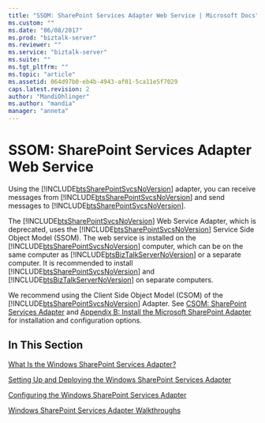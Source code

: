 ```yaml
---
title: "SSOM: SharePoint Services Adapter Web Service | Microsoft Docs"
ms.custom: ""
ms.date: "06/08/2017"
ms.prod: "biztalk-server"
ms.reviewer: ""
ms.service: "biztalk-server"
ms.suite: ""
ms.tgt_pltfrm: ""
ms.topic: "article"
ms.assetid: 064d97b0-eb4b-4943-af01-5ca11e5f7029
caps.latest.revision: 2
author: "MandiOhlinger"
ms.author: "mandia"
manager: "anneta"
---
```

# SSOM: SharePoint Services Adapter Web Service
Using the [!INCLUDE[btsSharePointSvcsNoVersion](../includes/btssharepointsvcsnoversion-md.md)] adapter, you can receive messages from [!INCLUDE[btsSharePointSvcsNoVersion](../includes/btssharepointsvcsnoversion-md.md)] and send messages to [!INCLUDE[btsSharePointSvcsNoVersion](../includes/btssharepointsvcsnoversion-md.md)].  
  
 The [!INCLUDE[btsSharePointSvcsNoVersion](../includes/btssharepointsvcsnoversion-md.md)] Web Service Adapter, which is deprecated, uses the [!INCLUDE[btsSharePointSvcsNoVersion](../includes/btssharepointsvcsnoversion-md.md)] Service Side Object Model (SSOM). The web service is installed on the [!INCLUDE[btsSharePointSvcsNoVersion](../includes/btssharepointsvcsnoversion-md.md)] computer, which can be on the same computer as [!INCLUDE[btsBizTalkServerNoVersion](../includes/btsbiztalkservernoversion-md.md)] or a separate computer. It is recommended to install [!INCLUDE[btsSharePointSvcsNoVersion](../includes/btssharepointsvcsnoversion-md.md)] and [!INCLUDE[btsBizTalkServerNoVersion](../includes/btsbiztalkservernoversion-md.md)] on separate computers.  
  
 We recommend using the Client Side Object Model (CSOM) of the [!INCLUDE[btsSharePointSvcsNoVersion](../includes/btssharepointsvcsnoversion-md.md)] Adapter. See [CSOM: SharePoint Services Adapter](../core/csom-sharepoint-services-adapter.md) and [Appendix B: Install the Microsoft SharePoint Adapter](../install-and-config-guides/appendix-b-install-the-microsoft-sharepoint-adapter.md) for installation and configuration options.  
  
## In This Section  
 [What Is the Windows SharePoint Services Adapter?](../core/what-is-the-windows-sharepoint-services-adapter.md)  
  
 [Setting Up and Deploying the Windows SharePoint Services Adapter](../core/setting-up-and-deploying-the-windows-sharepoint-services-adapter.md)  
  
 [Configuring the Windows SharePoint Services Adapter](../core/configuring-the-windows-sharepoint-services-adapter.md)  
  
 [Windows SharePoint Services Adapter Walkthroughs](../core/windows-sharepoint-services-adapter-walkthroughs.md)